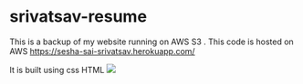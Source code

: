 # srivatsav-resume

This is a backup of my website running on AWS S3 . This code is hosted on AWS https://sesha-sai-srivatsav.herokuapp.com/

It is built using css HTML
<img src="https://static1.squarespace.com/static/5551ffc1e4b006bc9d6ed809/5552540de4b0e19eaeaf8c1c/555256f2e4b07366a2441107/1431459570676/html5-css3-class-brooklyn.jpg?format=500w">
